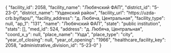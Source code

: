 {
    "facility_id": 2058,
    "facility_name": "Любячский ФАП",
    "district_id": "5-23-0",
    "district_name": "Узденский район",
    "facility_url": "https:\/\/uzda-crb.by\/faps\/",
    "facility_address": "д. Любяча, Центральная",
    "facility_type": null,
    "ap_1": "131",
    "name": "Любячский ФАП",
    "state": "public institution",
    "stats": [],
    "med_id": 524,
    "address": "д. Любяча, Центральная",
    "coord_x_y": null,
    "place_name": "Узда",
    "place_type": "city",
    "year_of_closing": null,
    "year_of_opening": "1966",
    "healthcare_facility_key": 2058,
    "administrative_division_id": "5-23-0"
}